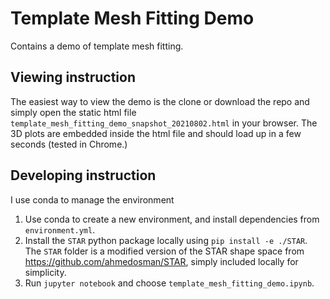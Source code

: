 # Template Mesh Fitting Demo

Contains a demo of template mesh fitting. 

## Viewing instruction

The easiest way to view the demo is the clone or download the repo and simply open the static html file `template_mesh_fitting_demo_snapshot_20210802.html` in your browser. The 3D plots are embedded inside the html file and should load up in a few seconds (tested in Chrome.)

## Developing instruction

I use conda to manage the environment

1. Use conda to create a new environment, and install dependencies from `environment.yml`.
2. Install the `STAR` python package locally using `pip install -e ./STAR`. The `STAR` folder is a modified version of the STAR shape space from https://github.com/ahmedosman/STAR, simply included locally for simplicity. 
3. Run `jupyter notebook` and choose `template_mesh_fitting_demo.ipynb`.

